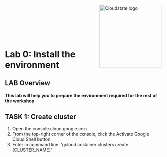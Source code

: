 <img src="https://avatars1.githubusercontent.com/u/47143554?s=400&u=7c55eeec6479b4ff59df7cad452501a41635b0e4&v=4" alt="Cloudstate logo" width="200" align="right">
<br><br>
<br><br>
<br><br>

# Lab 0: Install the environment

## LAB Overview

#### This lab will help you to prepare the environment required for the rest of the workshop

## TASK 1: Create cluster
1. Open the console.cloud.google.com
2. From the top-right corner of the console, click the Activate Google Cloud Shell button. 
3. Enter in command line: 'gcloud container clusters create [CLUSTER_NAME]'
